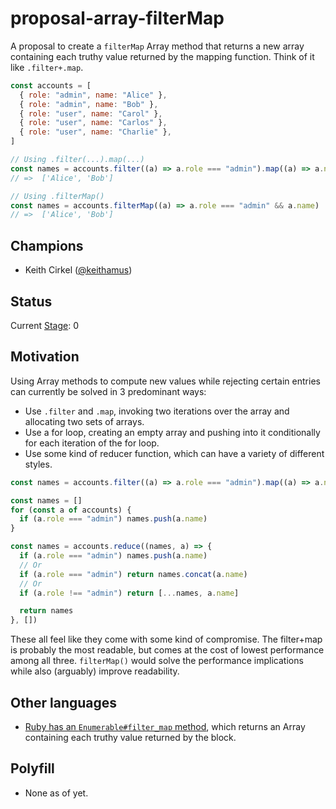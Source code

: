 # proposal-array-filterMap

A proposal to create a `filterMap` Array method that returns a new array containing each truthy value returned by the
mapping function. Think of it like `.filter+.map`.

```js
const accounts = [
  { role: "admin", name: "Alice" },
  { role: "admin", name: "Bob" },
  { role: "user", name: "Carol" },
  { role: "user", name: "Carlos" },
  { role: "user", name: "Charlie" },
]

// Using .filter(...).map(...)
const names = accounts.filter((a) => a.role === "admin").map((a) => a.name)
// =>  ['Alice', 'Bob']

// Using .filterMap()
const names = accounts.filterMap((a) => a.role === "admin" && a.name)
// =>  ['Alice', 'Bob']
```

## Champions

- Keith Cirkel ([@keithamus](https://github.com/keithamus/))

## Status

Current [Stage](https://tc39.es/process-document/): 0

## Motivation

Using Array methods to compute new values while rejecting certain entries can currently be solved in 3 predominant ways:

- Use `.filter` and `.map`, invoking two iterations over the array and allocating two sets of arrays.
- Use a for loop, creating an empty array and pushing into it conditionally for each iteration of the for loop.
- Use some kind of reducer function, which can have a variety of different styles.

```js
const names = accounts.filter((a) => a.role === "admin").map((a) => a.name)

const names = []
for (const a of accounts) {
  if (a.role === "admin") names.push(a.name)
}

const names = accounts.reduce((names, a) => {
  if (a.role === "admin") names.push(a.name)
  // Or
  if (a.role === "admin") return names.concat(a.name)
  // Or
  if (a.role !== "admin") return [...names, a.name]

  return names
}, [])
```

These all feel like they come with some kind of compromise. The filter+map is probably the most readable, but comes at
the cost of lowest performance among all three. `filterMap()` would solve the performance implications while also
(arguably) improve readability.

## Other languages

- [Ruby has an `Enumerable#filter_map` method][ruby], which returns an Array containing each truthy value returned by
  the block.

## Polyfill

- None as of yet.

[ruby]: https://ruby-doc.org/core-2.7.0/Array.html#method-i-compact
